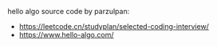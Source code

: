 hello algo source code by parzulpan:
* https://leetcode.cn/studyplan/selected-coding-interview/
* https://www.hello-algo.com/